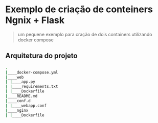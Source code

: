 # Exemplo de criação de conteiners Ngnix + Flask
> um pequene exemplo para cração de dois containers utilizando docker compose

## Arquitetura do projeto

```bash
.
|____docker-compose.yml
|____web
| |____app.py
| |____requirements.txt
| |____Dockerfile
|____README.md
|____conf.d
| |____webapp.conf
|____nginx
| |____Dockerfile

```  

